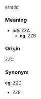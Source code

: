 erratic
### Meaning
+ _adj_: ZZA
	+ __eg__: ZZB

### Origin

ZZC

### Synonym

__eg__: ZZD

+ ZZE


